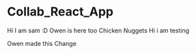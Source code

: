 # Collab_React_App
Hi I am sam :D
Owen is here too
Chicken Nuggets
Hi i am testing

Owen made this Change